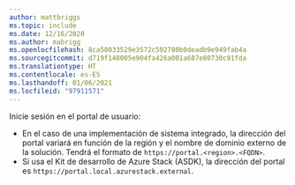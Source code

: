 ```yaml
---
author: mattbriggs
ms.topic: include
ms.date: 12/16/2020
ms.author: mabrigg
ms.openlocfilehash: 8ca58033529e3572c592780b0deadb9e949fab4a
ms.sourcegitcommit: d719f148005e904fa426a001a687e80730c91fda
ms.translationtype: HT
ms.contentlocale: es-ES
ms.lasthandoff: 01/06/2021
ms.locfileid: "97911571"
---
```

Inicie sesión en el portal de usuario: 

* En el caso de una implementación de sistema integrado, la dirección del portal variará en función de la región y el nombre de dominio externo de la solución. Tendrá el formato de `https://portal.<region>.<FQDN>`.
* Si usa el Kit de desarrollo de Azure Stack (ASDK), la dirección del portal es `https://portal.local.azurestack.external`.
